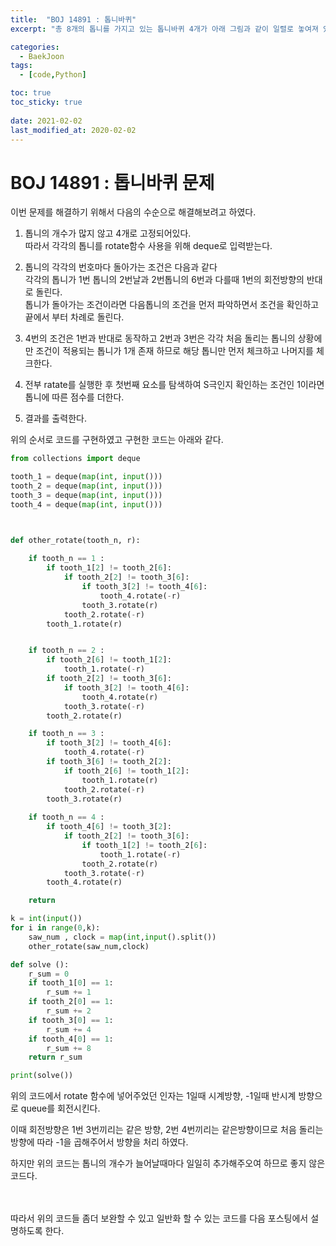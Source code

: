 ```yaml
---
title:  "BOJ 14891 : 톱니바퀴"
excerpt: "총 8개의 톱니를 가지고 있는 톱니바퀴 4개가 아래 그림과 같이 일렬로 놓여져 있다"

categories:
  - BaekJoon
tags:
  - [code,Python]

toc: true
toc_sticky: true
 
date: 2021-02-02
last_modified_at: 2020-02-02
---
```


# BOJ 14891 : 톱니바퀴 문제

이번 문제를 해결하기 위해서 다음의 수순으로 해결해보려고 하였다.    

1. 톱니의 개수가 많지 않고 4개로 고정되어있다.  
따라서 각각의 톱니를 rotate함수 사용을 위해 deque로 입력받는다.

2. 톱니의 각각의 번호마다 돌아가는 조건은 다음과 같다  
각각의 톱니가 1번 톱니의 2번날과 2번톱니의 6번과 다를때 1번의 회전방향의 반대로 돌린다.  
 톱니가 돌아가는 조건이라면 다음톱니의 조건을 먼저 파악하면서 조건을 확인하고 끝에서 부터 차례로 돌린다. 

3. 4번의 조건은 1번과 반대로 동작하고 2번과 3번은 각각 처음 돌리는 톱니의 상황에만 조건이 적용되는 톱니가 1개 존재 하므로 해당 톱니만 먼저 체크하고 나머지를 체크한다. 

4. 전부 ratate를 실행한 후 첫번째 요소를 탐색하여 S극인지 확인하는 조건인 1이라면 톱니에 따른 점수를 더한다.  

5. 결과를 출력한다. 


위의 순서로 코드를 구현하였고 구현한 코드는 아래와 같다. 

``` py
from collections import deque

tooth_1 = deque(map(int, input())) 
tooth_2 = deque(map(int, input())) 
tooth_3 = deque(map(int, input())) 
tooth_4 = deque(map(int, input()))



def other_rotate(tooth_n, r):
        
    if tooth_n == 1 :
        if tooth_1[2] != tooth_2[6]:
            if tooth_2[2] != tooth_3[6]:      
                if tooth_3[2] != tooth_4[6]:  
                    tooth_4.rotate(-r)
                tooth_3.rotate(r)    
            tooth_2.rotate(-r)  
        tooth_1.rotate(r)    


    if tooth_n == 2 :
        if tooth_2[6] != tooth_1[2]:
            tooth_1.rotate(-r)
        if tooth_2[2] != tooth_3[6]:  
            if tooth_3[2] != tooth_4[6]:  
                tooth_4.rotate(r)
            tooth_3.rotate(-r)
        tooth_2.rotate(r)   

    if tooth_n == 3 :
        if tooth_3[2] != tooth_4[6]:
            tooth_4.rotate(-r)
        if tooth_3[6] != tooth_2[2]:  
            if tooth_2[6] != tooth_1[2]:  
                tooth_1.rotate(r)
            tooth_2.rotate(-r)
        tooth_3.rotate(r)   
        
    if tooth_n == 4 :
        if tooth_4[6] != tooth_3[2]:
            if tooth_2[2] != tooth_3[6]:  
                if tooth_1[2] != tooth_2[6]:  
                    tooth_1.rotate(-r)
                tooth_2.rotate(r)    
            tooth_3.rotate(-r)
        tooth_4.rotate(r)   

    return

k = int(input())
for i in range(0,k):
    saw_num , clock = map(int,input().split())
    other_rotate(saw_num,clock)           

def solve ():
    r_sum = 0
    if tooth_1[0] == 1:
        r_sum += 1
    if tooth_2[0] == 1:
        r_sum += 2
    if tooth_3[0] == 1:
        r_sum += 4
    if tooth_4[0] == 1:
        r_sum += 8
    return r_sum

print(solve())

```  

위의 코드에서 rotate 함수에 넣어주었던 인자는 1일때 시계방향, -1일때 반시계 방향으로 queue를 회전시킨다. 

이때 회전방향은 1번 3번끼리는 같은 방향, 2번 4번끼리는 같은방향이므로 처음 돌리는 방향에 따라 -1을 곱해주어서 방향을 처리 하였다. 

하지만 위의 코드는 톱니의 개수가 늘어날때마다 일일히 추가해주오여 하므로 좋지 않은 코드다.  
<br><br>

따라서 위의 코드들 좀더 보완할 수 있고 일반화 할 수 있는 코드를 다음 포스팅에서 설명하도록 한다. 
